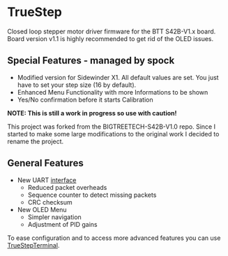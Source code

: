 # TrueStep
Closed loop stepper motor driver firmware for the BTT S42B-V1.x board.
Board version v1.1 is highly recommended to get rid of the OLED issues.
 


## Special Features - managed by spock
  - Modified version for Sidewinder X1. All default values are set. You just have to set your step size (16 by default).
  - Enhanced Menu Functionality with more Informations to be shown
  - Yes/No confirmation before it starts Calibration

**NOTE: This is still a work in progress so use with caution!**

This project was forked from the BIGTREETECH-S42B-V1.0 repo. Since I started to make some large modifications to the original work I decided to rename the project.

## General Features
- New UART [interface](SerialInterface.md) 
  - Reduced packet overheads
  - Sequence counter to detect missing packets
  - CRC checksum
- New OLED Menu
  - Simpler navigation
  - Adjustment of PID gains

To ease configuration and to access more advanced features you can use [TrueStepTerminal](utils/TrueStepTerminal).
